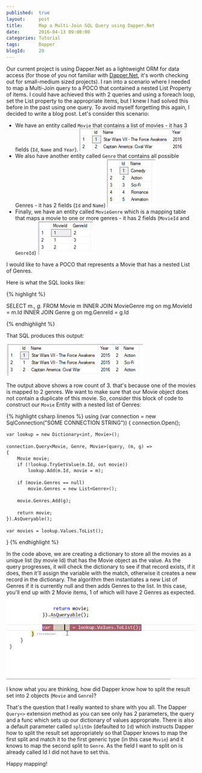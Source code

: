 ```yaml
---
published: 	true
layout: 	post
title:		Map a Multi-Join SQL Query using Dapper.Net 
date: 		2016-04-13 09:00:00
categories: Tutorial
tags: 		Dapper
blogId:     29
---
```


Our current project is using Dapper.Net as a lightweight ORM for data access (for those of you not familiar with [Dapper.Net](http://dapper.net), it's worth checking out for small-medium sized projects). I ran into a scenario where I needed to map a Multi-Join query to a POCO that contained a nested List Property of items. I could have achieved this with 2 queries and using a foreach loop, set the List property to the appropriate items, but I knew I had solved this before in the past using one query. To avoid myself forgetting this again, I decided to write a blog post. Let's consider this scenario:

* We have an entity called ```Movie``` that contains a list of movies - it has 3 fields (```Id```, ```Name``` and ```Year```). ![Movie Entity](/assets/articles/29/MovieEntity.PNG)
* We also have another entity called ```Genre``` that contains all possible Genres - it has 2 fields (```Id``` and ```Name```) ![Genre Entity](/assets/articles/29/GenreEntity.PNG)
* Finally, we have an entity called ```MovieGenre``` which is a mapping table that maps a movie to one or more genres - it has 2 fields (```MovieId``` and ```GenreId```) ![Movie Entity](/assets/articles/29/MovieGenre.PNG)

I would like to have a POCO that represents a Movie that has a nested List of Genres.

Here is what the SQL looks like:  

{% highlight %}

SELECT
    m.*,
    g.*
FROM
    Movie m
INNER JOIN
    MovieGenre mg on mg.MovieId = m.Id
INNER JOIN
    Genre g on mg.GenreId = g.Id

{% endhighlight %}

That SQL produces this output:

![Movie Entity](/assets/articles/29/MovieGenreQueryOutput.PNG)

The output above shows a row count of 3. that's because one of the movies is mapped to 2 genres. We want to make sure that our Movie object does not contain a duplicate of this movie. So, consider this block of code to construct our ```Movie``` Entity with a nested list of Genres:

{% highlight csharp linenos %}
using (var connection = new SqlConnection("SOME CONNECTION STRING"))
{
    connection.Open();

    var lookup = new Dictionary<int, Movie>();

    connection.Query<Movie, Genre, Movie>(query, (m, g) =>
    {
        Movie movie;
        if (!lookup.TryGetValue(m.Id, out movie))
            lookup.Add(m.Id, movie = m);

        if (movie.Genres == null)
            movie.Genres = new List<Genre>();

        movie.Genres.Add(g);

        return movie;
    }).AsQueryable();

    var movies = lookup.Values.ToList();
}
{% endhighlight %}

In the code above, we are creating a dictionary to store all the movies as a unique list (by movie Id) that has the Movie object as the value. As the query progresses, it will check the dictionary to see if that record exists, if it does, then it'll assign the variable with the match, otherwise it creates a new record in the dictionary. The algorithm then instantiates a new List of Genres if it is currently null and then adds Genres to the list. In this case, you'll end up with 2 Movie items, 1 of which will have 2 Genres as expected.

![Movie List](/assets/articles/29/MovieList.gif)

I know what you are thinking, how did Dapper know how to split the result set into 2 objects (```Movie``` and ```Genre```)?

That's the question that I really wanted to share with you all. The Dapper ```Query<>``` extension method as you can see only has 2 parameters, the query and a func which sets up our dictionary of values appropriate. There is also a default parameter called ```splitOn``` (defaulted to ```Id```) which instructs Dapper how to split the result set appropriately so that Dapper knows to map the first split and match it to the first generic type (in this case ```Movie```) and it knows to map the second split to ```Genre```. As the field I want to split on is already called Id I did not have to set this.

Happy mapping!
